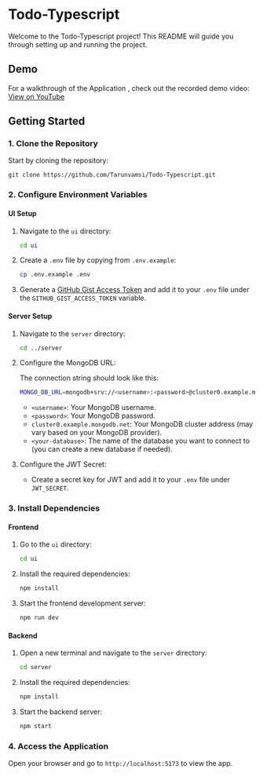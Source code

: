 # Todo-Typescript

Welcome to the Todo-Typescript project! This README will guide you through setting up and running the project.

## Demo

For a walkthrough of the Application , check out the recorded demo video: [View on YouTube](https://www.youtube.com/watch?v=yN5TduKOPMQ)

## Getting Started

### 1. Clone the Repository

Start by cloning the repository:

    git clone https://github.com/Tarunvamsi/Todo-Typescript.git

### 2. Configure Environment Variables

#### UI Setup

1. Navigate to the `ui` directory:

    ```bash
    cd ui
    ```

2. Create a `.env` file by copying from `.env.example`:

    ```bash
    cp .env.example .env
    ```

3. Generate a [GitHub Gist Access Token](https://github.com/settings/personal-access-tokens/new) and add it to your `.env` file under the `GITHUB_GIST_ACCESS_TOKEN` variable.

#### Server Setup

1. Navigate to the `server` directory:

    ```bash
    cd ../server
    ```

2. Configure the MongoDB URL:

   The connection string should look like this:

    ```bash
    MONGO_DB_URL=mongodb+srv://<username>:<password>@cluster0.example.mongodb.net/
    ```

   - `<username>`: Your MongoDB username.
   - `<password>`: Your MongoDB password.
   - `cluster0.example.mongodb.net`: Your MongoDB cluster address (may vary based on your MongoDB provider).
   - `<your-database>`: The name of the database you want to connect to (you can create a new database if needed).


3. Configure the JWT Secret:

   - Create a secret key for JWT and add it to your `.env` file under `JWT_SECRET`.

### 3. Install Dependencies

#### Frontend

1. Go to the `ui` directory:

    ```bash
    cd ui
    ```

2. Install the required dependencies:

    ```bash
    npm install
    ```

3. Start the frontend development server:

    ```bash
    npm run dev
    ```

#### Backend

1. Open a new terminal and navigate to the `server` directory:

    ```bash
    cd server
    ```

2. Install the required dependencies:

    ```bash
    npm install
    ```

3. Start the backend server:

    ```bash
    npm start
    ```

### 4. Access the Application

Open your browser and go to `http://localhost:5173` to view the app.
